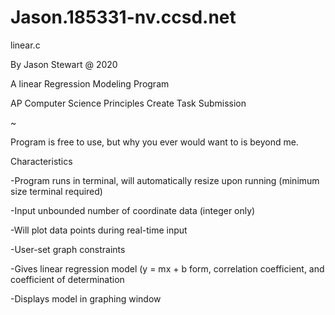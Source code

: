 # Jason.185331-nv.ccsd.net


linear.c


By Jason Stewart @ 2020


A linear Regression Modeling Program


AP Computer Science Principles Create Task Submission


~


Program is free to use, but why you ever would want to is beyond me.


Characteristics

  -Program runs in terminal, will automatically resize upon running (minimum size terminal required)
  
  -Input unbounded number of coordinate data (integer only)
  
  -Will plot data points during real-time input
  
  -User-set graph constraints
  
  -Gives linear regression model (y = mx + b form, correlation coefficient, and coefficient of determination
  
  -Displays model in graphing window
  
